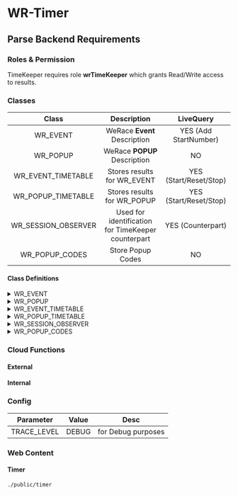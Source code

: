 # WR-Timer

## Parse Backend Requirements

### Roles & Permission

TimeKeeper requires role **wrTimeKeeper** which grants Read/Write access to results.

### Classes

|        Class        |                    Description                     |       LiveQuery        |
| :-----------------: | :------------------------------------------------: | :--------------------: |
|      WR_EVENT       |            WeRace **Event** Description            | YES (Add StartNumber)  |
|      WR_POPUP       |            WeRace **POPUP** Description            |           NO           |
| WR_EVENT_TIMETABLE  |            Stores results for WR_EVENT             | YES (Start/Reset/Stop) |
| WR_POPUP_TIMETABLE  |            Stores results for WR_POPUP             | YES (Start/Reset/Stop) |
| WR_SESSION_OBSERVER | Used for identification for TimeKeeper counterpart |   YES (Counterpart)    |
|   WR_POPUP_CODES    |                 Store Popup Codes                  |           NO           |

#### Class Definitions

<details>
  <summary>WR_EVENT</summary>
see EventEditor
</details>

<details>
  <summary>WR_POPUP</summary>
  
  ```json
  {
  "className": "Popup",
  "fields": {
    "Owner": {
      "type": "String",
      "required": true
    },
    "Name": {
      "type": "String",
      "required": true
    },
    "paymentId": {
      "type": "String",
      "required": false
    },
    "paymentStatus": {
      "type": "String",
      "required": false
    },
    "private": {
      "type": "Boolean",
      "required": false,
      "defaultValue": false
    },
    "ResultKeeping": {
      "type": "String",
      "required": false
    }
  },
  "classLevelPermissions": {
    "find": {},
    "count": {},
    "get": {},
    "create": {},
    "update": {},
    "delete": {},
    "addField": {},
    "protectedFields": {
      "*": []
    }
  }
}
  ```
</details>

<details>
  <summary>WR_EVENT_TIMETABLE</summary>
see EventEditor
</details>

<details>
  <summary>WR_POPUP_TIMETABLE</summary>

```json
{
  "className": "WR_POPUP_TIMETABLE",
  "fields": {
    "PopupId": {
      "type": "String",
      "required": true
    },
    "StartNumber": {
      "type": "String",
      "required": false
    },
    "StartTime": {
      "type": "Number",
      "required": false
    },
    "FinishTime": {
      "type": "Number",
      "required": false
    },
    "Result": {
      "type": "Number",
      "required": false
    }
  },
  "classLevelPermissions": {
    "find": {
      "role:wrOrganizer": true,
      "role:wrTimeKeeper": true,
      "*": true
    },
    "count": {
      "role:wrOrganizer": true,
      "role:wrTimeKeeper": true,
      "*": true
    },
    "get": {
      "*": true,
      "role:wrOrganizer": true,
      "role:wrTimeKeeper": true
    },
    "create": {
      "role:wrOrganizer": true,
      "role:wrTimeKeeper": true
    },
    "update": {
      "role:wrOrganizer": true,
      "role:wrTimeKeeper": true
    },
    "delete": {
      "role:wrOrganizer": true,
      "role:wrTimeKeeper": true
    },
    "addField": {},
    "protectedFields": {
      "*": []
    }
  }
}
```

</details>

<details>
  <summary>WR_SESSION_OBSERVER</summary>

```json
{
  "className": "WR_SESSION_OBSERVER",
  "fields": {
    "Session": {
      "type": "String",
      "required": true
    },
    "Target": {
      "type": "String",
      "required": false
    },
    "User": {
      "type": "String",
      "required": true
    },
    "WR_ID": {
      "type": "String",
      "required": true
    },
    "StageName": {
      "type": "String",
      "required": false
    }
  },
  "classLevelPermissions": {
    "find": {
      "*": true
    },
    "count": {
      "*": true
    },
    "get": {
      "*": true
    },
    "create": {},
    "update": {},
    "delete": {},
    "addField": {},
    "protectedFields": {
      "*": []
    }
  }
}
```

</details>

<details>
  <summary>WR_POPUP_CODES</summary>

```json
{
  "className": "WR_POPUP_CODES",
  "fields": {
    "email": {
      "type": "String",
      "required": true
    },
    "code": {
      "type": "String",
      "required": true
    },
    "usage": {
      "type": "Array",
      "required": false
    },
    "initialAmount": {
      "type": "Number",
      "required": false
    }
  },
  "classLevelPermissions": {
    "find": {},
    "count": {},
    "get": {},
    "create": {},
    "update": {},
    "delete": {},
    "addField": {},
    "protectedFields": {
      "*": []
    }
  }
}
```

</details>

### Cloud Functions

#### External

#### Internal

### Config

|  Parameter  | Value |        Desc        |
| :---------: | :---: | :----------------: |
| TRACE_LEVEL | DEBUG | for Debug purposes |

### Web Content

#### Timer

`./public/timer`

